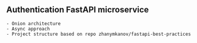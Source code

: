 ## Authentication FastAPI microservice

```
- Onion architecture
- Async approach
- Project structure based on repo zhanymkanov/fastapi-best-practices
```
